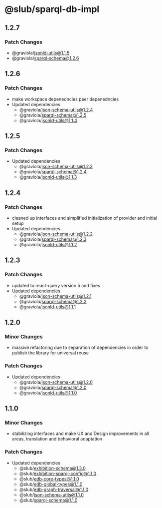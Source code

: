 # @slub/sparql-db-impl

## 1.2.7

### Patch Changes

- @graviola/jsonld-utils@1.1.5
- @graviola/sparql-schema@1.2.6

## 1.2.6

### Patch Changes

- make workspace depenedncies peer depenedncies
- Updated dependencies
  - @graviola/json-schema-utils@1.2.4
  - @graviola/sparql-schema@1.2.5
  - @graviola/jsonld-utils@1.1.4

## 1.2.5

### Patch Changes

- Updated dependencies
  - @graviola/json-schema-utils@1.2.3
  - @graviola/sparql-schema@1.2.4
  - @graviola/jsonld-utils@1.1.3

## 1.2.4

### Patch Changes

- cleaned up interfaces and simplified initialization of provider and initial setup
- Updated dependencies
  - @graviola/json-schema-utils@1.2.2
  - @graviola/sparql-schema@1.2.3
  - @graviola/jsonld-utils@1.1.2

## 1.2.3

### Patch Changes

- updated to react-query version 5 and fixes
- Updated dependencies
  - @graviola/json-schema-utils@1.2.1
  - @graviola/sparql-schema@1.2.2
  - @graviola/jsonld-utils@1.1.1

## 1.2.0

### Minor Changes

- massive refactoring due to separation of dependencies in order to publish the library for universal reuse

### Patch Changes

- Updated dependencies
  - @graviola/json-schema-utils@1.2.0
  - @graviola/sparql-schema@1.2.0
  - @graviola/jsonld-utils@1.1.0

## 1.1.0

### Minor Changes

- stabilizing interfaces and make UX and Design improvements in all areas, translation and behavioral adaptation

### Patch Changes

- Updated dependencies
  - @slub/exhibition-schema@1.3.0
  - @slub/exhibition-sparql-config@1.1.0
  - @slub/edb-core-types@1.1.0
  - @slub/edb-global-types@1.1.0
  - @slub/edb-graph-traversal@1.1.0
  - @slub/json-schema-utils@1.1.0
  - @slub/sparql-schema@1.1.0
